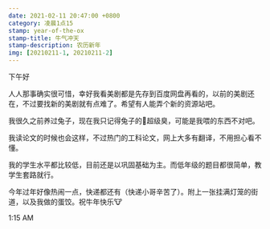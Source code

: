 ```yaml
---
date: 2021-02-11 20:47:00 +0800
category: 凌晨1点15
stamp: year-of-the-ox
stamp-title: 牛气冲天
stamp-description: 农历新年
img: [20210211-1, 20210211-2]
---
```


<p>
下午好

人人那事确实很可惜，幸好我看美剧都是先存到百度网盘再看的，以前的美剧还在，不过要找新的美剧就有点难了。希望有人能弄个新的资源站吧。

我很久之前养过兔子，现在我只记得兔子的💩超级臭，可能是我喂的东西不对吧。

我读论文的时候也会这样，不过热门的工科论文，网上大多有翻译，不用担心看不懂。

我的学生水平都比较低，目前还是以巩固基础为主。而低年级的题目都很简单，教学生套路就行。

今年过年好像热闹一点，快递都还有（快递小哥辛苦了）。附上一张挂满灯笼的街道，以及我做的蛋饺。祝牛年快乐🐮

1:15 AM
</p>